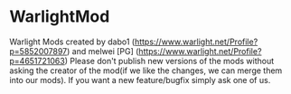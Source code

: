 # WarlightMod
Warlight Mods created by dabo1 (https://www.warlight.net/Profile?p=5852007897) and melwei [PG] (https://www.warlight.net/Profile?p=4651721063)
Please don't publish new versions of the mods without asking the creator of the mod(if we like the changes, we can merge them into our mods). If you want a new feature/bugfix simply ask one of us.

